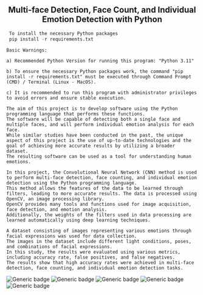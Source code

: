 <div align="center">
<h2>Multi-face Detection, Face Count, and Individual Emotion Detection with Python</h2>
</div>
<div>


```python
 To install the necessary Python packages 
 pip install -r requirements.txt
  ```
  
```
Basic Warnings:

a) Recommended Python Version for running this program: "Python 3.11"

b) To ensure the necessary Python packages work, the command "pip install -r requirements.txt" must be executed through Command Prompt (CMD) / Terminal (Linux - MacOS).

c) It is recommended to run this program with administrator privileges to avoid errors and ensure stable execution.

```
 
 
 
```
The aim of this project is to develop software using the Python programming language that performs these functions.
The software will be capable of detecting both a single face and multiple faces, and will perform individual emotion analysis for each face.
While similar studies have been conducted in the past, the unique aspect of this project is the use of up-to-date technologies and the goal of achieving more accurate results by utilizing a broader dataset.
The resulting software can be used as a tool for understanding human emotions.
  ```

```
In this project, the Convolutional Neural Network (CNN) method is used to perform multi-face detection, face counting, and individual emotion detection using the Python programming language.
This method allows the features of the data to be learned through filters, leading to more accurate results. The data is processed using OpenCV, an image processing library.
OpenCV provides many tools and functions used for image acquisition, face detection, and emotion analysis.
Additionally, the weights of the filters used in data processing are learned automatically using deep learning techniques.

A dataset consisting of images representing various emotions through facial expressions was used for data collection.
The images in the dataset include different light conditions, poses, and combinations of facial expressions.
In this study, the results were evaluated using various metrics, including accuracy rate, false positives, and false negatives.
The results show that high accuracy rates were achieved in multi-face detection, face counting, and individual emotion detection tasks.

  ```



![Generic badge](https://img.shields.io/badge/language-Python-blue.svg)
![Generic badge](https://img.shields.io/badge/-OpenCV-orange)
![Generic badge](https://img.shields.io/badge/-TensorFlow-yellowgreen)
![Generic badge](https://img.shields.io/badge/-Keras-yellow)
![Generic badge](https://img.shields.io/badge/-numpy%20-red)




<br>
</div>
